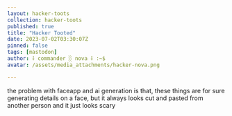 ```yaml
---
layout: hacker-toots
collection: hacker-toots
published: true
title: "Hacker Tooted"
date: 2023-07-02T03:30:07Z
pinned: false
tags: [mastodon]
author: ⸸ commander ░ nova ⸸ :~$
avatar: /assets/media_attachments/hacker-nova.png

---
```


<p>the problem with faceapp and ai generation is that, these things are for sure generating details on a face, but it always looks cut and pasted from another person and it just looks scary</p>


